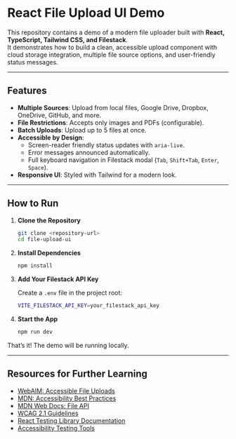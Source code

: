 # React File Upload UI Demo

This repository contains a demo of a modern file uploader built with **React, TypeScript, Tailwind CSS, and Filestack**.  
It demonstrates how to build a clean, accessible upload component with cloud storage integration, multiple file source options, and user-friendly status messages.

---

## Features

- **Multiple Sources**: Upload from local files, Google Drive, Dropbox, OneDrive, GitHub, and more.
- **File Restrictions**: Accepts only images and PDFs (configurable).
- **Batch Uploads**: Upload up to 5 files at once.
- **Accessible by Design**:
  - Screen-reader friendly status updates with `aria-live`.
  - Error messages announced automatically.
  - Full keyboard navigation in Filestack modal (`Tab`, `Shift+Tab`, `Enter`, `Space`).
- **Responsive UI**: Styled with Tailwind for a modern look.

---

## How to Run

1. **Clone the Repository**

   ```bash
   git clone <repository-url>
   cd file-upload-ui
   ```

2. **Install Dependencies**

   ```bash
   npm install
   ```

3. **Add Your Filestack API Key**

   Create a `.env` file in the project root:

   ```bash
   VITE_FILESTACK_API_KEY=your_filestack_api_key
   ```

4. **Start the App**

   ```bash
   npm run dev
   ```

That’s it! The demo will be running locally.

---

## Resources for Further Learning

- [WebAIM: Accessible File Uploads](https://webaim.org/techniques/fileupload/)
- [MDN: Accessibility Best Practices](https://developer.mozilla.org/en-US/docs/Learn/Accessibility)
- [MDN Web Docs: File API](https://developer.mozilla.org/en-US/docs/Web/API/File)
- [WCAG 2.1 Guidelines](https://www.w3.org/WAI/WCAG21/quickref/)
- [React Testing Library Documentation](https://testing-library.com/docs/react-testing-library/intro/)
- [Accessibility Testing Tools](https://www.a11yproject.com/resources/#testing-tools)
